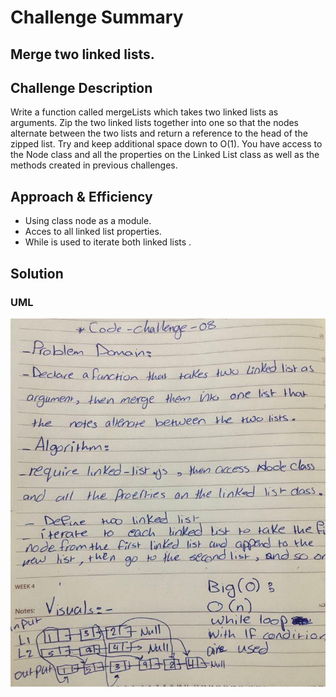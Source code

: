 # Challenge Summary
## Merge two linked lists.

## Challenge Description
Write a function called mergeLists which takes two linked lists as arguments. Zip the two linked lists together into one so that the nodes alternate between the two lists and return a reference to the head of the zipped list. Try and keep additional space down to O(1). You have access to the Node class and all the properties on the Linked List class as well as the methods created in previous challenges.

## Approach & Efficiency
- Using class node as a module.
- Acces to all linked list properties.
- While is used to iterate both linked lists .

## Solution
### UML
![](https://github.com/AhlamAlefishat-401-advanced-javascript/data-structures-and-algorithms/blob/master/assets/merge.jpg)
